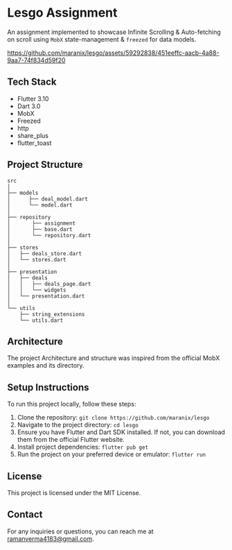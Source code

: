 # Lesgo Assignment

An assignment implemented to showcase Infinite Scrolling & Auto-fetching on scroll using `MobX` state-management & `freezed` for data models.

https://github.com/maranix/lesgo/assets/59292838/451eeffc-aacb-4a88-9aa7-74f834d59f20

## Tech Stack

- Flutter 3.10
- Dart 3.0
- MobX
- Freezed
- http
- share_plus
- flutter_toast

## Project Structure

```
src
│
├── models
│      ├── deal_model.dart
│      └── model.dart
│
├── repository
│       ├── assignment
│       ├── base.dart
│       └── repository.dart
│
├── stores
│   ├── deals_store.dart
│   └── stores.dart
│
├── presentation
│   ├── deals
│   │   ├── deals_page.dart
│   │   └── widgets
│   └── presentation.dart
│
└── utils
    ├── string_extensions
    └── utils.dart
```

## Architecture
The project Architecture and structure was inspired from the official MobX examples and its directory.

## Setup Instructions

To run this project locally, follow these steps:

1. Clone the repository: `git clone https://github.com/maranix/lesgo`
2. Navigate to the project directory: `cd lesgo`
3. Ensure you have Flutter and Dart SDK installed. If not, you can download them from the official Flutter website.
5. Install project dependencies: `flutter pub get`
6. Run the project on your preferred device or emulator: `flutter run`

## License

This project is licensed under the MIT License.

## Contact

For any inquiries or questions, you can reach me  at ramanverma4183@gmail.com.
